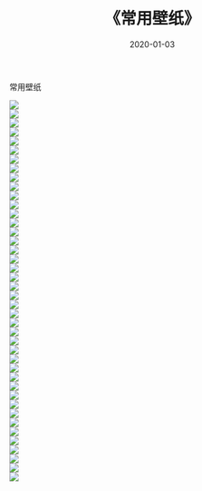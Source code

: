 ﻿---
layout: post
title:  《常用壁纸》
date:   2020-01-03
img: http://pic.660000.xyz/1:/壁纸/常用壁纸/000.jpg
categories: [美女, 清纯, 唯美]
---

常用壁纸

  ![](http://pic.660000.xyz/1:/壁纸/常用壁纸/001.jpg) <br> ![](http://pic.660000.xyz/1:/壁纸/常用壁纸/002.jpg) <br> ![](http://pic.660000.xyz/1:/壁纸/常用壁纸/003.jpg) <br> ![](http://pic.660000.xyz/1:/壁纸/常用壁纸/004.jpg) <br> ![](http://pic.660000.xyz/1:/壁纸/常用壁纸/005.jpg) <br> ![](http://pic.660000.xyz/1:/壁纸/常用壁纸/006.jpg) <br> ![](http://pic.660000.xyz/1:/壁纸/常用壁纸/007.jpg) <br> ![](http://pic.660000.xyz/1:/壁纸/常用壁纸/008.jpg) <br> ![](http://pic.660000.xyz/1:/壁纸/常用壁纸/009.jpg) <br> ![](http://pic.660000.xyz/1:/壁纸/常用壁纸/010.jpg) <br> ![](http://pic.660000.xyz/1:/壁纸/常用壁纸/011.jpg) <br> ![](http://pic.660000.xyz/1:/壁纸/常用壁纸/012.jpg) <br> ![](http://pic.660000.xyz/1:/壁纸/常用壁纸/013.jpg) <br> ![](http://pic.660000.xyz/1:/壁纸/常用壁纸/014.jpg) <br> ![](http://pic.660000.xyz/1:/壁纸/常用壁纸/015.jpg) <br> ![](http://pic.660000.xyz/1:/壁纸/常用壁纸/016.jpg) <br> ![](http://pic.660000.xyz/1:/壁纸/常用壁纸/017.jpg) <br> ![](http://pic.660000.xyz/1:/壁纸/常用壁纸/018.jpg) <br> ![](http://pic.660000.xyz/1:/壁纸/常用壁纸/019.jpg) <br> ![](http://pic.660000.xyz/1:/壁纸/常用壁纸/020.jpg) <br> ![](http://pic.660000.xyz/1:/壁纸/常用壁纸/021.jpg) <br> ![](http://pic.660000.xyz/1:/壁纸/常用壁纸/022.jpg) <br> ![](http://pic.660000.xyz/1:/壁纸/常用壁纸/023.jpg) <br> ![](http://pic.660000.xyz/1:/壁纸/常用壁纸/024.jpg) <br> ![](http://pic.660000.xyz/1:/壁纸/常用壁纸/025.jpg) <br> ![](http://pic.660000.xyz/1:/壁纸/常用壁纸/026.jpg) <br> ![](http://pic.660000.xyz/1:/壁纸/常用壁纸/027.jpg) <br> ![](http://pic.660000.xyz/1:/壁纸/常用壁纸/028.jpg) <br> ![](http://pic.660000.xyz/1:/壁纸/常用壁纸/029.jpg) <br> ![](http://pic.660000.xyz/1:/壁纸/常用壁纸/030.jpg) <br> ![](http://pic.660000.xyz/1:/壁纸/常用壁纸/031.jpg) <br> ![](http://pic.660000.xyz/1:/壁纸/常用壁纸/032.jpg) <br> ![](http://pic.660000.xyz/1:/壁纸/常用壁纸/033.jpg) <br> ![](http://pic.660000.xyz/1:/壁纸/常用壁纸/034.jpg) <br> ![](http://pic.660000.xyz/1:/壁纸/常用壁纸/035.jpg) <br> ![](http://pic.660000.xyz/1:/壁纸/常用壁纸/036.jpg) <br> ![](http://pic.660000.xyz/1:/壁纸/常用壁纸/037.jpg) <br> ![](http://pic.660000.xyz/1:/壁纸/常用壁纸/038.jpg) <br> ![](http://pic.660000.xyz/1:/壁纸/常用壁纸/039.jpg) <br> ![](http://pic.660000.xyz/1:/壁纸/常用壁纸/040.jpg) <br> ![](http://pic.660000.xyz/1:/壁纸/常用壁纸/041.jpg) <br> ![](http://pic.660000.xyz/1:/壁纸/常用壁纸/042.jpg) <br>
